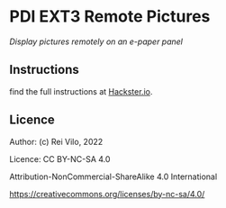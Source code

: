 # PDI EXT3 Remote Pictures

*Display pictures remotely on an e-paper panel*

## Instructions

find the full instructions at [Hackster.io](https://www.hackster.io/rei-vilo/remote-e-paper-pictures-panel-44094f).

## Licence

Author: (c) Rei Vilo, 2022

Licence: CC BY-NC-SA 4.0

Attribution-NonCommercial-ShareAlike 4.0 International

https://creativecommons.org/licenses/by-nc-sa/4.0/

